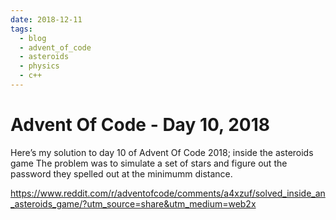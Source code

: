 ```yaml
---
date: 2018-12-11
tags:
  - blog
  - advent_of_code
  - asteroids
  - physics
  - c++
---
```


# Advent Of Code - Day 10, 2018

Here’s my solution to day 10 of Advent Of Code 2018; inside the asteroids game
The problem was to simulate a set of stars and figure out the password they spelled out at the minimumm distance.

https://www.reddit.com/r/adventofcode/comments/a4xzuf/solved_inside_an_asteroids_game/?utm_source=share&utm_medium=web2x

